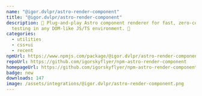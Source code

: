 ```yaml
---
name: "@igor.dvlpr/astro-render-component"
title: "@igor.dvlpr/astro-render-component"
description: 🤖 Plug-and-play Astro component renderer for fast, zero-config
  testing in any DOM-like JS/TS environment. 🐬
categories:
  - utilities
  - css+ui
  - recent
npmUrl: https://www.npmjs.com/package/@igor.dvlpr/astro-render-component
repoUrl: https://github.com/igorskyflyer/npm-astro-render-component
homepageUrl: https://github.com/igorskyflyer/npm-astro-render-component
badge: new
downloads: 147
image: /assets/integrations/@igor.dvlpr/astro-render-component.png
---
```

